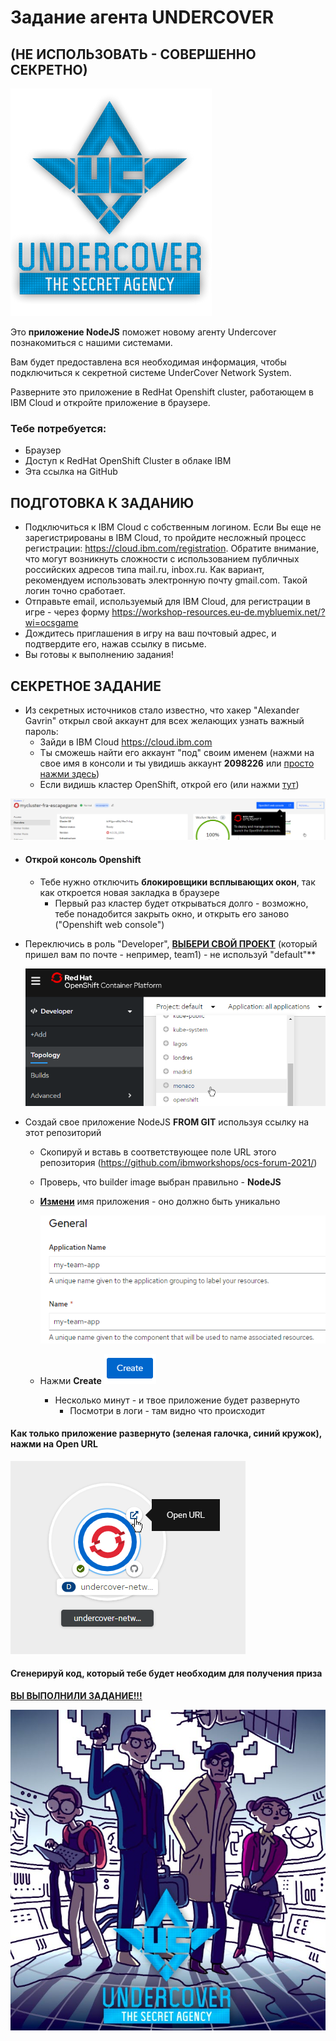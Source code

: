 # Задание  агента UNDERCOVER

## (НЕ ИСПОЛЬЗОВАТЬ - СОВЕРШЕННО СЕКРЕТНО)

![](assets/undercover.png)

Это **приложение NodeJS** поможет новому агенту Undercover познакомиться с нашими системами.

Вам будет предоставлена вся необходимая информация, чтобы подключиться к секретной системе UnderCover Network System.

Разверните это приложение в RedHat Openshift cluster, работающем в IBM Cloud и откройте приложение в браузере.

### Тебе потребуется:

- Браузер
- Доступ к RedHat OpenShift Cluster в облаке IBM
- Эта ссылка на GitHub

## ПОДГОТОВКА К ЗАДАНИЮ

- Подключиться к IBM Cloud с собственным логином. Если Вы еще не зарегистрированы в IBM Cloud, то пройдите несложный процесс регистрации: https://cloud.ibm.com/registration. Обратите внимание, что могут возникнуть сложности с использованием публичных российских адресов типа mail.ru, inbox.ru. Как вариант, рекомендуем использовать электронную почту gmail.com. Такой логин точно сработает.
- Отправьте email, используемый для IBM Cloud, для регистрации в игре - через форму https://workshop-resources.eu-de.mybluemix.net/?wi=ocsgame
- Дождитесь приглашения в игру на ваш почтовый адрес, и подтвердите его, нажав ссылку в письме.
- Вы готовы к выполнению задания!

## СЕКРЕТНОЕ ЗАДАНИЕ

- Из секретных источников стало известно, что хакер "Alexander Gavrin" открыл свой аккаунт для всех желающих узнать важный пароль:
	- Зайди в IBM Cloud https://cloud.ibm.com
	- Ты сможешь найти его аккаунт "под" своим именем (нажми на свое имя в консоли и ты увидишь аккаунт **2098226** или [просто нажми здесь](https://cloud.ibm.com/?bss_account=f665a69257a9fbe8b8bf0f77bc69d0d5))
	- Если видишь кластер OpenShift, открой его (или нажми [тут](https://cloud.ibm.com/kubernetes/clusters/c5r6s3uf0h8t6o18c520/overview?region=eu-de&resourceGroup=344f0e06a38c42a4990e2daf9fa41df5&bss_account=f665a69257a9fbe8b8bf0f77bc69d0d5))

![image-20200917151418908](assets/image-20200917151418908.png)

- #### Открой консоль Openshift

  - Тебе нужно отключить  **блокировщики всплывающих окон**, так как откроется новая закладка в браузере
	- Первый раз кластер будет открываться долго - возможно, тебе понадобится закрыть окно, и открыть его заново ("Openshift web console")

- Переключись в роль "Developer", **<u>ВЫБЕРИ СВОЙ ПРОЕКТ</u>** (который пришел вам по почте - непример, team1) - не используй "default"**

  ![image-20200917151811301](assets/image-20200917151811301.png)

- Создай свое приложение NodeJS **FROM GIT** используя ссылку на этот репозиторий

  - Скопируй и вставь в соответствующее поле URL этого репозитория (https://github.com/ibmworkshops/ocs-forum-2021/)

  - Проверь, что builder image выбран правильно - **NodeJS**

  - **<u>Измени</u>** имя приложения - оно должно быть уникально

      ![image-20200917153510852](assets/image-20200917153510852.png)

  - Нажми **Create** ![image-20200917153441240](assets/image-20200917153441240.png)

    - Несколько минут - и твое приложение будет развернуто
		- Посмотри в логи - там видно что происходит

#### Как только приложение развернуто (зеленая галочка, синий кружок), нажми на Open URL

![image-20200917153603053](assets/image-20200917153603053.png)

#### Сгенерируй код, который тебе будет необходим для получения приза

**<u>ВЫ ВЫПОЛНИЛИ ЗАДАНИЕ!!!</u>**

![](assets/undercover.jpg)
